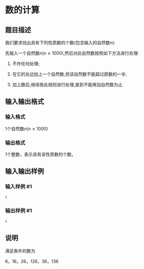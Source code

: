 # 数的计算

## 题目描述

我们要求找出具有下列性质数的个数(包含输入的自然数$n$):

先输入一个自然数$n$($n \le 1000$),然后对此自然数按照如下方法进行处理:

1. 不作任何处理;

2. 在它的左边加上一个自然数,但该自然数不能超过原数的一半;

3. 加上数后,继续按此规则进行处理,直到不能再加自然数为止.

## 输入输出格式

### 输入格式

$1$个自然数$n$($n \le 1000$)

### 输出格式

$1$个整数，表示具有该性质数的个数。

## 输入输出样例

### 输入样例 #1

```cpp
6

```
### 输出样例 #1

```cpp
6

```
## 说明

满足条件的数为

6，16，26，126，36，136

